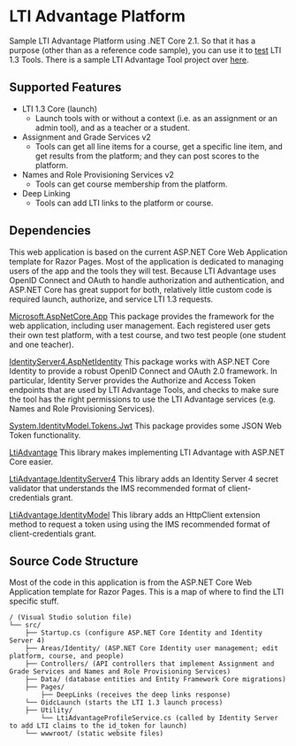 # LTI Advantage Platform

Sample LTI Advantage Platform using .NET Core 2.1. So that it has a purpose (other than as a reference code sample), you can use it to [test](https://advantageplatform.azurewebsites.net/) LTI 1.3 Tools. There is a sample LTI Advantage Tool project over [here](https://github.com/andyfmiller/LtiAdvantageTool).

## Supported Features

- LTI 1.3 Core (launch)
   - Launch tools with or without a context (i.e. as an assignment or an admin tool), and as a teacher or a student.
- Assignment and Grade Services v2
   - Tools can get all line items for a course, get a specific line item, and get results from the platform; and they can post scores to the platform.
- Names and Role Provisioning Services v2
   - Tools can get course membership from the platform.
- Deep Linking
   - Tools can add LTI links to the platform or course.

## Dependencies

This web application is based on the current ASP.NET Core Web Application template for Razor Pages.
Most of the application is dedicated to managing users of the app and the tools they will test. Because
LTI Advantage uses OpenID Connect and OAuth to handle authorization and authentication, and ASP.NET Core 
has great support for both, relatively little custom code is required launch, authorize, and service 
LTI 1.3 requests.

[Microsoft.AspNetCore.App](https://www.nuget.org/packages/Microsoft.AspNetCore.App)
This package provides the framework for the web application, including user management. Each registered 
user gets their own test platform, with a test course, and two test people (one student and one teacher).    

[IdentityServer4.AspNetIdentity](https://www.nuget.org/packages/IdentityServer4.AspNetIdentity)
This package works with ASP.NET Core Identity to provide a robust OpenID Connect and OAuth 2.0 framework.
In particular, Identity Server provides the Authorize and Access Token endpoints that are used by LTI
Advantage Tools, and checks to make sure the tool has the right permissions to use the LTI Advantage
services (e.g. Names and Role Provisioning Services).

[System.IdentityModel.Tokens.Jwt](https://www.nuget.org/packages/System.IdentityModel.Tokens.Jwt)
This package provides some JSON Web Token functionality.

[LtiAdvantage](https://github.com/andyfmiller/LtiAdvantage/tree/master/src/LtiAdvantage)
This library makes implementing LTI Advantage with ASP.NET Core easier.

[LtiAdvantage.IdentityServer4](https://github.com/andyfmiller/LtiAdvantage/tree/master/src/LtiAdvantage.IdentityServer4)
This library adds an Identity Server 4 secret validator that understands the IMS recommended format of 
client-credentials grant.

[LtiAdvantage.IdentityModel](https://github.com/andyfmiller/LtiAdvantage/tree/master/src/LtiAdvantage.IdentityModel)
This library adds an HttpClient extension method to request a token using using the IMS recommended
format of client-credentials grant.

## Source Code Structure
Most of the code in this application is from the ASP.NET Core Web Application template for Razor Pages. This
is a map of where to find the LTI specific stuff.
```
/ (Visual Studio solution file)
└── src/
    ├── Startup.cs (configure ASP.NET Core Identity and Identity Server 4)
    ├── Areas/Identity/ (ASP.NET Core Identity user management; edit platform, course, and people)
    ├── Controllers/ (API controllers that implement Assignment and Grade Services and Names and Role Provisioning Services)
    ├── Data/ (database entities and Entity Framework Core migrations)
    ├── Pages/
        ├── DeepLinks (receives the deep links response)
	└── OidcLaunch (starts the LTI 1.3 launch process)
    ├── Utility/
        └── LtiAdvantageProfileService.cs (called by Identity Server to add LTI claims to the id_token for launch)
    └── wwwroot/ (static website files)
```
